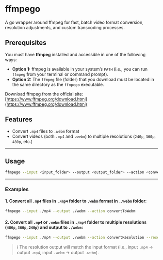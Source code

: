# ffmpego

A go wrapper around ffmpeg for fast, batch video format conversion, resolution adjustments, and custom transcoding processes.

## Prerequisites

You must have **ffmpeg** installed and accessible in one of the following ways:

- **Option 1:** ffmpeg is available in your system’s `PATH` (i.e., you can run `ffmpeg` from your terminal or command prompt).  
- **Option 2:** The `ffmpeg` file (folder) that you download must be located in the same directory as the `ffmpego` executable.

Download ffmpeg from the official site:  
[https://www.ffmpeg.org/download.html](https://www.ffmpeg.org/download.html)

## Features

- Convert `.mp4` files to `.webm` format  
- Convert videos (both `.mp4` and `.webm`) to multiple resolutions (`240p`, `360p`, `480p`, etc.)

---

## Usage

```bash
ffmpego --input <input_folder> --output <output_folder> --action <convertToWebm|convertResolution> --resolution 480,360,240
```

---

### Examples

#### 1. Convert all `.mp4` files in `./mp4` folder to `.webm` format in `./webm` folder:
```bash
ffmpego --input ./mp4 --output ./webm --action convertToWebm
```

#### 2. Convert all `.mp4` or `.webm` files in `./mp4` folder to multiple resolutions (`480p`, `360p`, `240p`) and output to `./webm`:
```bash
ffmpego --input ./mp4 --output ./webm --action convertResolution --resolution 480,360,240
```

> ℹ️ The resolution output will match the input format (i.e., input `.mp4` → output `.mp4`, input `.webm` → output `.webm`).
